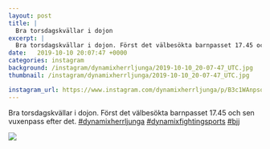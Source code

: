 ```yaml
---
layout: post
title: |
  Bra torsdagskvällar i dojon
excerpt: |
  Bra torsdagskvällar i dojon. Först det välbesökta barnpasset 17.45 och sen vuxenpass efter det.   
date:   2019-10-10 20:07:47 +0000
categories: instagram
background: /instagram/dynamixherrljunga/2019-10-10_20-07-47_UTC.jpg
thumbnail: /instagram/dynamixherrljunga/2019-10-10_20-07-47_UTC.jpg

instagram_url: https://www.instagram.com/dynamixherrljunga/p/B3c1WAnpsoi
---
```

Bra torsdagskvällar i dojon. Först det välbesökta barnpasset 17.45 och sen vuxenpass efter det. [#dynamixherrljunga](https://www.instagram.com/explore/tags/dynamixherrljunga/) [#dynamixfightingsports](https://www.instagram.com/explore/tags/dynamixfightingsports/) [#bjj](https://www.instagram.com/explore/tags/bjj/)



<img src='/www-dynamix-herrljunga/instagram/dynamixherrljunga/2019-10-10_20-07-47_UTC.jpg' class='img-fluid' />
